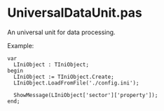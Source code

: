 # UniversalDataUnit.pas
An universal unit for data processing.


Example:
```
var
  LIniObject : TIniObject;
begin
  LIniObject := TIniObject.Create;
  LIniObject.LoadFromFile('./config.ini');
  
  ShowMessage(LIniObject['sector']['property']);
end;
```

